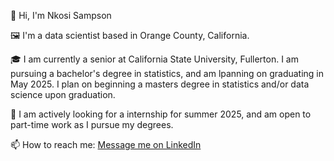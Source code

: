 👋 Hi, I'm Nkosi Sampson

🖼️ I'm a data scientist based in Orange County, California.

🎓 I am currently a senior at California State University, Fullerton. I am pursuing a bachelor's degree in statistics, and am lpanning on graduating in May 2025. I plan on beginning a masters degree in statistics and/or data science upon graduation. 

💼 I am actively looking for a internship for summer 2025, and am open to part-time work as I pursue my degrees. 

📫 How to reach me: [Message me on LinkedIn](https://www.linkedin.com/in/nkosi-sampson-3335b725a/)


